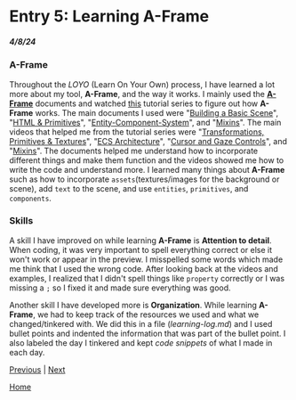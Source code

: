 # Entry 5: Learning A-Frame
##### 4/8/24

### A-Frame
Throughout the *LOYO* (Learn On Your Own) process, I have learned a lot more about my tool, **A-Frame**, and the way it works. I mainly used the [**A-Frame**](https://aframe.io/docs/1.5.0/introduction/) documents and watched [this](https://www.youtube.com/playlist?list=PLP3KjR1TMw7ekqC4o5gy0rR4odw7Jga84) tutorial series to figure out how **A-Frame** works. The main documents I used were "[Building a Basic Scene](https://aframe.io/docs/1.5.0/guides/building-a-basic-scene.html)", "[HTML & Primitives](https://aframe.io/docs/1.5.0/introduction/html-and-primitives.html)", "[Entity-Component-System](https://aframe.io/docs/1.5.0/introduction/entity-component-system.html)", and "[Mixins](https://aframe.io/docs/1.5.0/core/mixins.html)". The main videos that helped me from the tutorial series were "[Transformations, Primitives & Textures](https://www.youtube.com/watch?v=mETucqeOmXA&list=PLP3KjR1TMw7ekqC4o5gy0rR4odw7Jga84&index=2)", "[ECS Architecture](https://www.youtube.com/watch?v=qB8Ejh_QdpE)", "[Cursor and Gaze Controls](https://www.youtube.com/watch?v=r_pq9EuE-o0&list=PLP3KjR1TMw7ekqC4o5gy0rR4odw7Jga84&index=11)", and "[Mixins](https://www.youtube.com/watch?v=UjvvtIQwaqo&list=PLP3KjR1TMw7ekqC4o5gy0rR4odw7Jga84&index=11)". The documents helped me understand how to incorporate different things and make them function and the videos showed me how to write the code and understand more. I learned many things about **A-Frame** such as how to incorporate `assets`(textures/images for the background or scene), add `text` to the scene, and use `entities`, `primitives`, and `components`. 

### Skills
A skill I have improved on while learning **A-Frame** is **Attention to detail**. When coding, it was very important to spell everything correct or else it won't work or appear in the preview. I misspelled some words which made me think that I used the wrong code. After looking back at the videos and examples, I realized that I didn't spell things like `property` correctly or I was missing a `;` so I fixed it and made sure everything was good.

Another skill I have developed more is **Organization**. While learning **A-Frame**, we had to keep track of the resources we used and what we changed/tinkered with. We did this in a file (*learning-log.md*) and I used bullet points and indented the information that was part of the bullet point. I also labeled the day I tinkered and kept *code snippets* of what I made in each day.

[Previous](entry04.md) | [Next](entry06.md)

[Home](../README.md)
